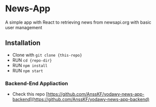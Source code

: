# News-App
A simple app with React to retrieving news from newsapi.org with basic user management

## Installation
- Clone with `git clone {this-repo}`
- RUN `cd {repo-dir}`
- RUN `npm install`
- RUN `npm start`

### Backend-End Appliaction
- Check this repo [https://github.com/AnssKF/yodawy-news-app-backend](https://github.com/AnssKF/yodawy-news-app-backend)